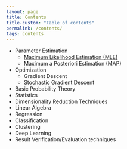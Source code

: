 ```yaml
---
layout: page
title: Contents
title-custom: "Table of contents"
permalink: /contents/
tags: contents
---
```


* Parameter Estimation
    * [Maximum Likelihood Estimation (MLE)](/maximum-likelihood-estimation/)
    * Maximum a Posteriori Estimation (MAP)
* Optimization
    * Gradient Descent
    * Stochastic Gradient Descent
* Basic Probability Theory
* Statistics
* Dimensionality Reduction Techniques
* Linear Algebra
* Regression
* Classification
* Clustering
* Deep Learning
* Result Verification/Evaluation techniques
